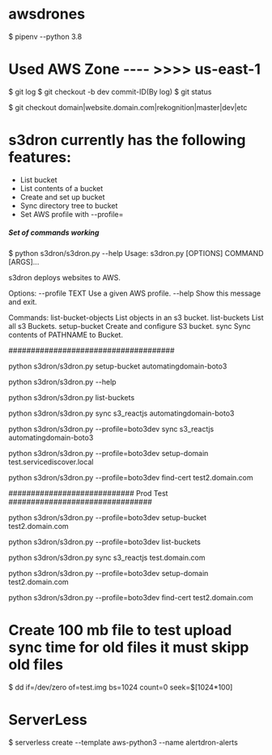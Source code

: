 # awsdrones
$ pipenv --python 3.8

# Used AWS Zone  ---- >>>> us-east-1

$ git log
$ git checkout -b dev commit-ID(By log)
$ git status

$ git checkout domain|website.domain.com|rekognition|master|dev|etc

# s3dron currently has the following features:

- List bucket
- List contents of a bucket
- Create and set up bucket
- Sync directory tree to bucket
- Set AWS profile with --profile=<profileName>

##### Set of commands working
$ python s3dron/s3dron.py --help
Usage: s3dron.py [OPTIONS] COMMAND [ARGS]...

  s3dron deploys websites to AWS.

Options:
  --profile TEXT  Use a given AWS profile.
  --help          Show this message and exit.

Commands:
  list-bucket-objects  List objects in an s3 bucket.
  list-buckets         List all s3 Buckets.
  setup-bucket         Create and configure S3 bucket.
  sync                 Sync contents of PATHNAME to Bucket.


#####################################

python s3dron/s3dron.py setup-bucket automatingdomain-boto3

python s3dron/s3dron.py --help

python s3dron/s3dron.py list-buckets

python s3dron/s3dron.py sync s3_reactjs automatingdomain-boto3

python s3dron/s3dron.py --profile=boto3dev sync s3_reactjs automatingdomain-boto3

python s3dron/s3dron.py --profile=boto3dev setup-domain test.servicediscover.local

python s3dron/s3dron.py --profile=boto3dev  find-cert test2.domain.com

############################ Prod Test ################################

python s3dron/s3dron.py --profile=boto3dev setup-bucket test2.domain.com

python s3dron/s3dron.py --profile=boto3dev list-buckets

python s3dron/s3dron.py sync s3_reactjs test.domain.com

python s3dron/s3dron.py --profile=boto3dev setup-domain test2.domain.com

python s3dron/s3dron.py --profile=boto3dev  find-cert test2.domain.com


#  Create 100 mb file to test upload sync time for old files it must skipp old files

$ dd if=/dev/zero of=test.img bs=1024 count=0 seek=$[1024*100]

# ServerLess 

$ serverless create --template aws-python3  --name alertdron-alerts
